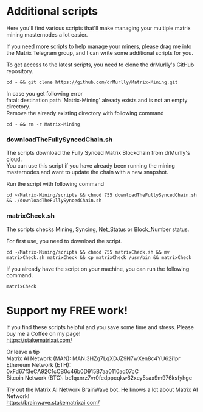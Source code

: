 # Additional scripts
   
Here you'll find various scripts that'll make managing your multiple matrix mining masternodes a lot easier.
   
If you need more scripts to help manage your miners, please drag me into the Matrix Telegram group, and I can write some additional scripts for you.    
   
   
To get access to the latest scripts, you need to clone the drMurlly's GitHub repository.
```    
cd ~ && git clone https://github.com/drMurlly/Matrix-Mining.git
```    
   
In case you get following error      
fatal: destination path 'Matrix-Mining' already exists and is not an empty directory.   
Remove the already existing directory with following command   
```    
cd ~ && rm -r Matrix-Mining
```    
   
      
### downloadTheFullySyncedChain.sh   
The scripts download the Fully Synced Matrix Blockchain from drMurlly's cloud.    
You can use this script if you have already been running the mining masternodes and want to update the chain with a new snapshot.    
   
Run the script with following command   
```    
cd ~/Matrix-Mining/scripts && chmod 755 downloadTheFullySyncedChain.sh && ./downloadTheFullySyncedChain.sh
```    
   

### matrixCheck.sh   
The scripts checks Mining, Syncing, Net_Status or Block_Number status.

For first use, you need to download the script.   
```    
cd ~/Matrix-Mining/scripts && chmod 755 matrixCheck.sh && mv matrixCheck.sh matrixCheck && cp matrixCheck /usr/bin && matrixCheck
 ```     
      
If you already have the script on your machine, you can run the following command.   
```    
matrixCheck
 ```  
      

# Support my FREE work!  
If you find these scripts helpful and you save some time and stress. 
Please buy me a Coffee on my page!    
https://stakematrixai.com/
   
Or leave a tip   
Matrix AI Network (MAN): MAN.3HZg7LqXDJZ9N7wXen8c4YU62i1pr    
Ethereum Network (ETH): 0xFd67f3eCA92C1cCB0c46b0D915B7aa0110ad07cC    
Bitcoin Network (BTC): bc1qxnrz7vr0fedppcqkw62xey5sax9m976ksfyhge    
   
Try out the Matrix AI Network BrainWave bot. He knows a lot about Matrix AI Network!    
https://brainwave.stakematrixai.com/   


